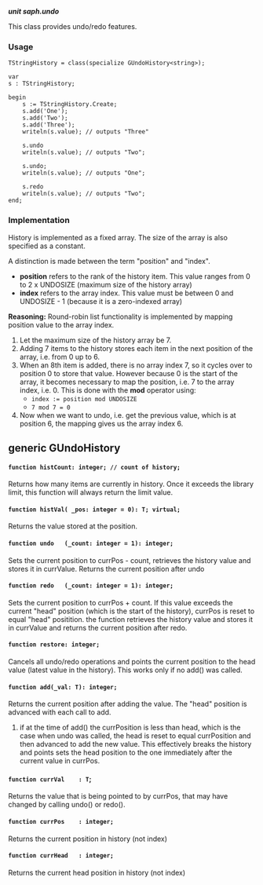 ***unit saph.undo***

This class provides undo/redo features.

### Usage
```
TStringHistory = class(specialize GUndoHistory<string>);

var
s : TStringHistory;

begin
	s := TStringHistory.Create;
	s.add('One');
	s.add('Two');
	s.add('Three');
	writeln(s.value); // outputs "Three"
	
	s.undo
	writeln(s.value); // outputs "Two";
	
	s.undo;
	writeln(s.value); // outputs "One";
	
	s.redo
	writeln(s.value); // outputs "Two";
end;

```
### Implementation
History is implemented as a fixed array. The size of the array is also specified as a constant. 

A distinction is made between the term "position" and "index".
- **position** refers to the rank of the history item. This value ranges from 0 to 2 x UNDOSIZE (maximum size of the history array)
- **index** refers to the array index. This value must be between 0 and UNDOSIZE - 1 (because it is a zero-indexed array)

**Reasoning:** Round-robin list functionality is implemented by mapping position value to the array index. 
1. Let the maximum size of the history array be 7.
2. Adding 7 items to the history stores each item in the next position of the array, i.e. from 0 up to 6. 
3. When an 8th item is added, there is no array index 7, so it cycles over to position 0 to store that value. However because 0 is the start of the array, it becomes necessary to map the position, i.e. 7 to the array index, i.e. 0. This is done with the **mod** operator using:
	- `index := position mod UNDOSIZE`
	- `7 mod 7 = 0`
4. Now when we want to undo, i.e. get the previous value, which is at position 6, the mapping gives us the array index 6.

## generic GUndoHistory

#### `function histCount: integer; // count of history;`
Returns how many items are currently in history. Once it exceeds the library limit, this function will always return the limit value.
#### `function histVal( _pos: integer = 0): T; virtual;`
Returns the value stored at the position.
#### `function undo   (_count: integer = 1): integer;`
Sets the current position to currPos - count, retrieves the history value and stores it in currValue. Returns the current position after undo
#### `function redo   (_count: integer = 1): integer;`
 Sets the current position to currPos + count. If this value exceeds the current "head" position (which is the start of the history), currPos is reset to equal "head" positition. the function retrieves the history value and stores it in currValue and returns the current position after redo.
#### `function restore: integer;`
Cancels all undo/redo operations and points the current position to the head value (latest value in the history). This works only if no add() was called. 
#### `function add(_val: T): integer;`
Returns the current position after adding the value. The "head" position is advanced with each call to add. 
1. if at the time of add() the currPosition is less than head, which is the case when undo was called, the head is reset to equal currPosition and then advanced to add the new value. This effectively breaks the history and points sets the head position to the one immediately after the current value in currPos.
#### `function currVal    : T`;
Returns the value that is being pointed to by currPos, that may have changed by calling undo() or redo().
#### `function currPos    : integer;`
Returns the current position in history (not index)
#### `function currHead   : integer;`
Returns the current head position in history (not index)


